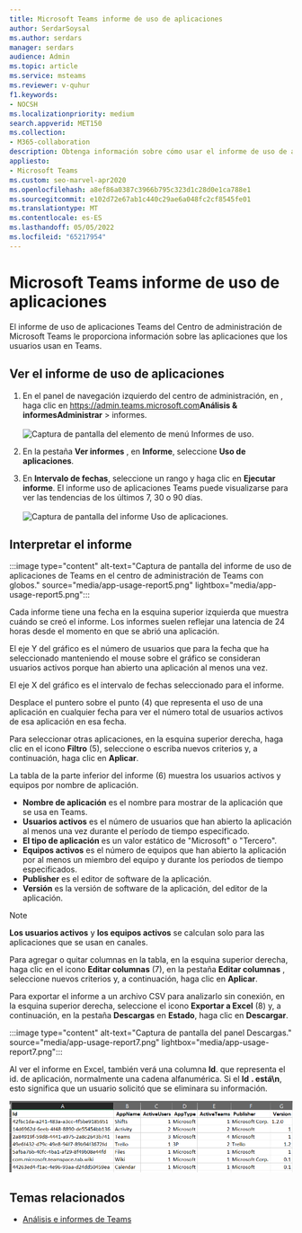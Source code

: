 ```yaml
---
title: Microsoft Teams informe de uso de aplicaciones
author: SerdarSoysal
ms.author: serdars
manager: serdars
audience: Admin
ms.topic: article
ms.service: msteams
ms.reviewer: v-quhur
f1.keywords:
- NOCSH
ms.localizationpriority: medium
search.appverid: MET150
ms.collection:
- M365-collaboration
description: Obtenga información sobre cómo usar el informe de uso de aplicaciones Teams en el Centro de administración de Microsoft Teams.
appliesto:
- Microsoft Teams
ms.custom: seo-marvel-apr2020
ms.openlocfilehash: a8ef86a0387c3966b795c323d1c28d0e1ca788e1
ms.sourcegitcommit: e102d72e67ab1c440c29ae6a048fc2cf8545fe01
ms.translationtype: MT
ms.contentlocale: es-ES
ms.lasthandoff: 05/05/2022
ms.locfileid: "65217954"
---
```

# <a name="microsoft-teams-app-usage-report"></a>Microsoft Teams informe de uso de aplicaciones

El informe de uso de aplicaciones Teams del Centro de administración de Microsoft Teams le proporciona información sobre las aplicaciones que los usuarios usan en Teams.  

## <a name="view-the-app-usage-report"></a>Ver el informe de uso de aplicaciones

1. En el panel de navegación izquierdo del centro de administración, en , haga clic en <https://admin.teams.microsoft.com>**Análisis &** **informesAdministrar** >  informes.<br><br>![Captura de pantalla del elemento de menú Informes de uso.](media/app-usage-report1.png "Captura de pantalla del elemento de menú Informes de uso.")
2. En la pestaña **Ver informes** , en **Informe**, seleccione **Uso de aplicaciones**.

3. En **Intervalo de fechas**, seleccione un rango y haga clic en **Ejecutar informe**. El informe uso de aplicaciones Teams puede visualizarse para ver las tendencias de los últimos 7, 30 o 90 días.<br><br>![Captura de pantalla del informe Uso de aplicaciones.](media/app-usage-report2.png "Captura de pantalla del informe Uso de aplicaciones.")


## <a name="interpret-the-report"></a>Interpretar el informe

:::image type="content" alt-text="Captura de pantalla del informe de uso de aplicaciones de Teams en el centro de administración de Teams con globos." source="media/app-usage-report5.png" lightbox="media/app-usage-report5.png":::

Cada informe tiene una fecha en la esquina superior izquierda que muestra cuándo se creó el informe. Los informes suelen reflejar una latencia de 24 horas desde el momento en que se abrió una aplicación.

El eje Y del gráfico es el número de usuarios que para la fecha que ha seleccionado manteniendo el mouse sobre el gráfico se consideran usuarios activos porque han abierto una aplicación al menos una vez.

El eje X del gráfico es el intervalo de fechas seleccionado para el informe.

Desplace el puntero sobre el punto (4) que representa el uso de una aplicación en cualquier fecha para ver el número total de usuarios activos de esa aplicación en esa fecha.

Para seleccionar otras aplicaciones, en la esquina superior derecha, haga clic en el icono **Filtro** (5), seleccione o escriba nuevos criterios y, a continuación, haga clic en **Aplicar**.

La tabla de la parte inferior del informe (6) muestra los usuarios activos y equipos por nombre de aplicación.

   - **Nombre de aplicación** es el nombre para mostrar de la aplicación que se usa en Teams.
   - **Usuarios activos** es el número de usuarios que han abierto la aplicación al menos una vez durante el período de tiempo especificado.
   - **El tipo de aplicación** es un valor estático de "Microsoft" o "Tercero".
   - **Equipos activos** es el número de equipos que han abierto la aplicación por al menos un miembro del equipo y durante los períodos de tiempo especificados.
   - **Publisher** es el editor de software de la aplicación.
   - **Versión** es la versión de software de la aplicación, del editor de la aplicación.

   > [!NOTE]
   > **Los usuarios activos** y **los equipos activos** se calculan solo para las aplicaciones que se usan en canales.

Para agregar o quitar columnas en la tabla, en la esquina superior derecha, haga clic en el icono **Editar columnas** (7), en la pestaña **Editar columnas** , seleccione nuevos criterios y, a continuación, haga clic en **Aplicar**.

Para exportar el informe a un archivo CSV para analizarlo sin conexión, en la esquina superior derecha, seleccione el icono **Exportar a Excel** (8) y, a continuación, en la pestaña **Descargas** en **Estado**, haga clic en **Descargar**.

   :::image type="content" alt-text="Captura de pantalla del panel Descargas." source="media/app-usage-report7.png" lightbox="media/app-usage-report7.png":::

Al ver el informe en Excel, también verá una columna **Id**. que representa el id. de aplicación, normalmente una cadena alfanumérica. Si el **Id** **. está\n**, esto significa que un usuario solicitó que se eliminara su información.

   ![Captura de pantalla del informe de Excel descargado.](media/app-usage-report8.png "Captura de pantalla del informe de Excel descargado.")

## <a name="related-topics"></a>Temas relacionados

- [Análisis e informes de Teams](teams-reporting-reference.md)
